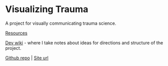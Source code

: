 # Visualizing Trauma

A project for visually communicating trauma science.

[Resources](resources.md)

[Dev wiki](https://github.com/kathep/trauma/wiki) - where I take notes about ideas for directions and structure of the project.

[Github repo](https://github.com/kathep/trauma/)  |  [Site url](https://kathep.github.io/trauma/)
